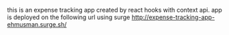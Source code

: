 this is an expense tracking app created by react hooks with context api. app is deployed on the following url using surge
http://expense-tracking-app-ehmusman.surge.sh/
